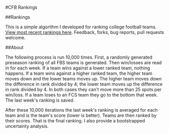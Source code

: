 #CFB Rankings

##Rankings

This is a simple algorithm I developed for ranking college football teams. 
[View most recent rankings here](http://wesbarnett.github.io/cfb). Feedback,
forks, bug reports, pull requests welcome.

##About

The following process is run 10,000 times. First, a randomly generated preseason
ranking of all FBS teams is generated. Then win/losses are read in for each
week. If a team wins against a lower ranked team, nothing happens. If a team wins against a
higher ranked team, the higher team moves down and the lower teams moves up. The
higher team moves down the difference in rank divided by 4; the lower team moves
up the difference in rank divided by 4. In both cases they can't move more than
25 spots per win/loss. If a team loses to an FCS team they go to the bottom that
week. The last week's ranking is saved.

After these 10,000 iterations the last week's ranking is averaged for each team
and is the team's score (lower is better). Teams are then ranked by their
scores.  That is the final ranking. I also provide a bootstrapped uncertainty
analysis.
